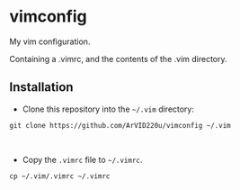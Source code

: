 # vimconfig
My vim configuration.

Containing a .vimrc, and the contents of the .vim directory.

## Installation

- Clone this repository into the `~/.vim` directory:

```
git clone https://github.com/ArVID220u/vimconfig ~/.vim
```
    
- Copy the `.vimrc` file to `~/.vimrc`.

```
cp ~/.vim/.vimrc ~/.vimrc
```
